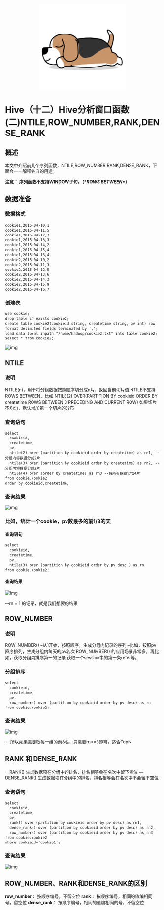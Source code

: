 <p align="center">
    <img width="280px" src="image/dongwu/dog/12.png" >
</p>

# Hive（十二）Hive分析窗口函数(二)NTILE,ROW_NUMBER,RANK,DENSE_RANK

## 概述

本文中介绍前几个序列函数，NTILE,ROW_NUMBER,RANK,DENSE_RANK，下面会一一解释各自的用途。

**注意： 序列函数不支持WINDOW子句。（\**ROWS BETWEEN\**）**

## 数据准备

### 数据格式

```
cookie1,2015-04-10,1
cookie1,2015-04-11,5
cookie1,2015-04-12,7
cookie1,2015-04-13,3
cookie1,2015-04-14,2
cookie1,2015-04-15,4
cookie1,2015-04-16,4
cookie2,2015-04-10,2
cookie2,2015-04-11,3
cookie2,2015-04-12,5
cookie2,2015-04-13,6
cookie2,2015-04-14,3
cookie2,2015-04-15,9
cookie2,2015-04-16,7
```

### 创建表

```
use cookie;
drop table if exists cookie2;
create table cookie2(cookieid string, createtime string, pv int) row format delimited fields terminated by ',';
load data local inpath "/home/hadoop/cookie2.txt" into table cookie2;
select * from cookie2;
```

![img](https://images2018.cnblogs.com/blog/1228818/201804/1228818-20180411190330410-382259848.png)

## NTILE

### 说明

NTILE(n)，用于将分组数据按照顺序切分成n片，返回当前切片值
NTILE不支持ROWS BETWEEN，比如 NTILE(2) OVER(PARTITION BY cookieid ORDER BY createtime ROWS BETWEEN 3 PRECEDING AND CURRENT ROW)
如果切片不均匀，默认增加第一个切片的分布

### 查询语句

```
select
  cookieid,
  createtime,
  pv,
  ntile(2) over (partition by cookieid order by createtime) as rn1, --分组内将数据分成2片
  ntile(3) over (partition by cookieid order by createtime) as rn2, --分组内将数据分成2片
  ntile(4) over (order by createtime) as rn3 --将所有数据分成4片
from cookie.cookie2 
order by cookieid,createtime;
```

### 查询结果

![img](https://images2018.cnblogs.com/blog/1228818/201804/1228818-20180411191813159-31132130.png)

### 比如，统计一个cookie，pv数最多的前1/3的天

#### 查询语句

```
select
  cookieid,
  createtime,
  pv,
  ntile(3) over (partition by cookieid order by pv desc ) as rn 
from cookie.cookie2;
```

#### 查询结果

![img](https://images2018.cnblogs.com/blog/1228818/201804/1228818-20180411192539356-1545943983.png)

--rn = 1 的记录，就是我们想要的结果

## ROW_NUMBER

### 说明

ROW_NUMBER() –从1开始，按照顺序，生成分组内记录的序列
–比如，按照pv降序排列，生成分组内每天的pv名次
ROW_NUMBER() 的应用场景非常多，再比如，获取分组内排序第一的记录;获取一个session中的第一条refer等。

### 分组排序

```
select
  cookieid,
  createtime,
  pv,
  row_number() over (partition by cookieid order by pv desc) as rn
from cookie.cookie2;
```

### 查询结果

![img](https://images2018.cnblogs.com/blog/1228818/201804/1228818-20180411193336998-1717025751.png)

-- 所以如果需要取每一组的前3名，只需要rn<=3即可，适合TopN

## RANK 和 DENSE_RANK

—RANK() 生成数据项在分组中的排名，排名相等会在名次中留下空位
—DENSE_RANK() 生成数据项在分组中的排名，排名相等会在名次中不会留下空位

### 查询语句

```
select
  cookieid,
  createtime,
  pv,
  rank() over (partition by cookieid order by pv desc) as rn1,
  dense_rank() over (partition by cookieid order by pv desc) as rn2,
  row_number() over (partition by cookieid order by pv desc) as rn3
from cookie.cookie2 
where cookieid='cookie1';
```

### 查询结果

 ![img](https://images2018.cnblogs.com/blog/1228818/201804/1228818-20180411193913711-1567210105.png)

## ROW_NUMBER、RANK和DENSE_RANK的区别

**row_number**： 按顺序编号，不留空位
**rank**： 按顺序编号，相同的值编相同号，留空位
**dense_rank**： 按顺序编号，相同的值编相同的号，不留空位